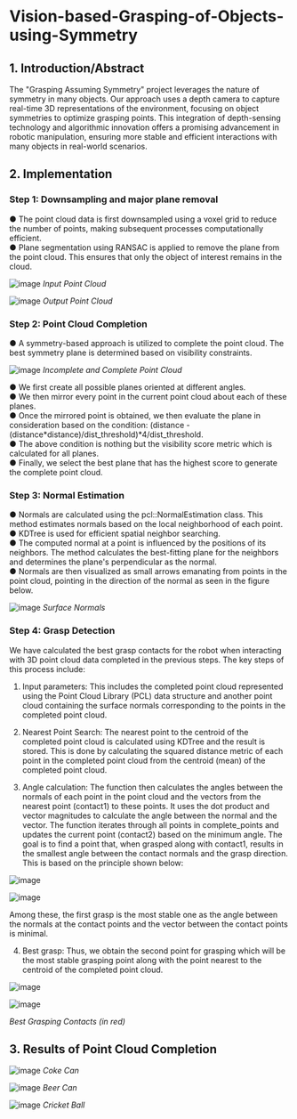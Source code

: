# Vision-based-Grasping-of-Objects-using-Symmetry

## 1. Introduction/Abstract
The "Grasping Assuming Symmetry" project leverages the nature of symmetry in many objects. Our approach uses a depth camera to capture real-time 3D representations of the environment, focusing on object symmetries to optimize grasping points. This integration of depth-sensing technology and algorithmic innovation offers a promising advancement in robotic manipulation, ensuring more stable and efficient interactions with many objects in real-world scenarios.

## 2. Implementation   

### Step 1: Downsampling and major plane removal
●	The point cloud data is first downsampled using a voxel grid to reduce the number of points, making subsequent processes computationally efficient.    
●	Plane segmentation using RANSAC is applied to remove the plane from the point cloud. This ensures that only the object of interest remains in the cloud.

![image](https://github.com/pradnyas5/Vision-based-Grasping-of-Objects-using-Symmetry/assets/93536494/549f6d25-ad91-4470-922c-a175b4d7ca08) *Input Point Cloud*

![image](https://github.com/pradnyas5/Vision-based-Grasping-of-Objects-using-Symmetry/assets/93536494/6840db1d-8f52-4443-b7ab-3f7b9a2a3406) *Output Point Cloud*    

### Step 2: Point Cloud Completion
●	A symmetry-based approach is utilized to complete the point cloud. The best symmetry plane is determined based on visibility constraints.    

![image](https://github.com/pradnyas5/Vision-based-Grasping-of-Objects-using-Symmetry/assets/93536494/9af92a5a-7be6-4e9d-bd3c-2454c7aa7fc2)
*Incomplete and Complete Point Cloud*

●	We first create all possible planes oriented at different angles.    
●	We then mirror every point in the current point cloud about each of these planes.      
●	Once the mirrored point is obtained, we then evaluate the plane in consideration based on the condition: (distance - (distance*distance)/dist_threshold)*4/dist_threshold.    
●	The above condition is nothing but the visibility score metric which is calculated for all planes.   
●	Finally, we select the best plane that has the highest score to generate the complete point cloud.   

### Step 3: Normal Estimation   
●	Normals are calculated using the pcl::NormalEstimation class. This method estimates normals based on the local neighborhood of each point.   
●	KDTree is used for efficient spatial neighbor searching.   
●	The computed normal at a point is influenced by the positions of its neighbors. The method calculates the best-fitting plane for the neighbors and determines the plane's perpendicular as the normal.    
●	Normals are then visualized as small arrows emanating from points in the point cloud, pointing in the direction of the normal as seen in the figure below.   

![image](https://github.com/pradnyas5/Vision-based-Grasping-of-Objects-using-Symmetry/assets/93536494/4c9fafd8-398e-4101-ace2-36f76551fac1)
*Surface Normals*   

### Step 4: Grasp Detection   
We have calculated the best grasp contacts for the robot when interacting with 3D point cloud data completed in the previous steps. The key steps of this process include:
1.	Input parameters: 
This includes the completed point cloud represented using the Point Cloud Library (PCL) data structure and another point cloud containing the surface normals corresponding to the points in the completed point cloud.   
2.	Nearest Point Search:
The nearest point to the centroid of the completed point cloud is calculated using KDTree and the result is stored. This is done by calculating the squared distance metric of each point in the completed point cloud from the centroid (mean) of the completed point cloud.   

3.	Angle calculation:
The function then calculates the angles between the normals of each point in the point cloud and the vectors from the nearest point (contact1) to these points. It uses the dot product and vector magnitudes to calculate the angle between the normal and the vector. The function iterates through all points in complete_points and updates the current point (contact2) based on the minimum angle. The goal is to find a point that, when grasped along with contact1, results in the smallest angle between the contact normals and the grasp direction. This is based on the principle shown below:

![image](https://github.com/pradnyas5/Vision-based-Grasping-of-Objects-using-Symmetry/assets/93536494/1894d9c2-9b58-4c35-b01b-6e9a623aab20)

![image](https://github.com/pradnyas5/Vision-based-Grasping-of-Objects-using-Symmetry/assets/93536494/d75aabe7-13cd-4632-a99f-6ec9eaa13896)   

Among these, the first grasp is the most stable one as the angle between the normals at the contact points and the vector between the contact points is minimal.   

4.	Best grasp:
Thus, we obtain the second point for grasping which will be the most stable grasping point along with the point nearest to the centroid of the completed point cloud.

![image](https://github.com/pradnyas5/Vision-based-Grasping-of-Objects-using-Symmetry/assets/93536494/34a8c508-491a-4400-b419-f54aca0f4fd7)

![image](https://github.com/pradnyas5/Vision-based-Grasping-of-Objects-using-Symmetry/assets/93536494/a54782d6-0df6-43c0-ba6e-dc56f4aade8b)

*Best Grasping Contacts (in red)*

## 3. Results of Point Cloud Completion

![image](https://github.com/pradnyas5/Vision-based-Grasping-of-Objects-using-Symmetry/assets/93536494/7bd6e168-a989-425b-aff6-49eb649bb128)
*Coke Can*

![image](https://github.com/pradnyas5/Vision-based-Grasping-of-Objects-using-Symmetry/assets/93536494/9e14a30e-6505-4918-8196-0b557af8db20)
*Beer Can*

![image](https://github.com/pradnyas5/Vision-based-Grasping-of-Objects-using-Symmetry/assets/93536494/ebe37122-bd1d-4021-b12a-4be79d2bd1e4)
*Cricket Ball*










